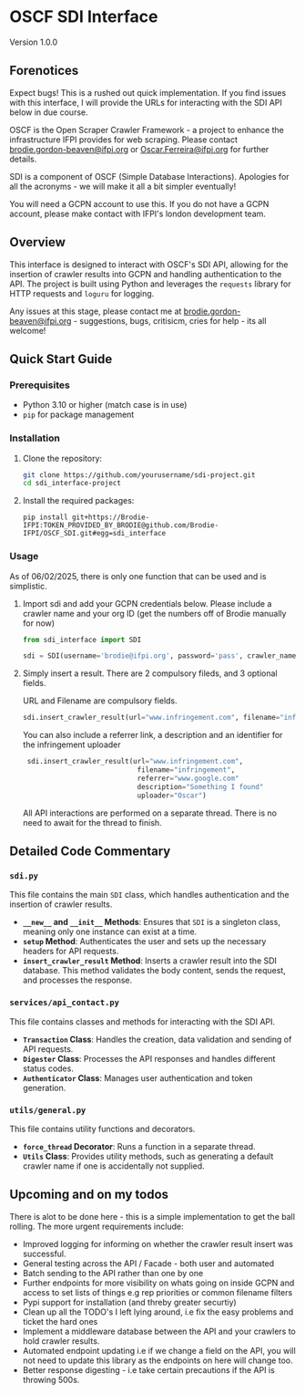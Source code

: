 # OSCF SDI Interface
Version 1.0.0

## Forenotices

Expect bugs! This is a rushed out quick implementation. If you find issues with this interface, I will provide the URLs for interacting with the SDI API below in due course. 

OSCF is the Open Scraper Crawler Framework - a project to enhance the infrastructure IFPI provides for web scraping. Please contact brodie.gordon-beaven@ifpi.org or Oscar.Ferreira@ifpi.org for further details. 

SDI is a component of OSCF (Simple Database Interactions). Apologies for all the acronyms - we will make it all a bit simpler eventually! 

You will need a GCPN account to use this. If you do not have a GCPN account, please make contact with IFPI's london development team. 

## Overview

This interface is designed to interact with OSCF's SDI API, allowing for the insertion of crawler results into GCPN and handling authentication to the API. The project is built using Python and leverages the `requests` library for HTTP requests and `loguru` for logging.

Any issues at this stage, please contact me at brodie.gordon-beaven@ifpi.org - suggestions, bugs, critisicm, cries for help - its all welcome!

## Quick Start Guide

### Prerequisites

- Python 3.10 or higher (match case is in use)
- `pip` for package management

### Installation

1. Clone the repository:

    ```sh
    git clone https://github.com/yourusername/sdi-project.git
    cd sdi_interface-project
    ```

2. Install the required packages:

    ```
    pip install git+https://Brodie-IFPI:TOKEN_PROVIDED_BY_BRODIE@github.com/Brodie-IFPI/OSCF_SDI.git#egg=sdi_interface
    ```

### Usage

As of 06/02/2025, there is only one function that can be used and is simplistic.

1. Import sdi and add your GCPN credentials below. Please include a crawler name and your org ID (get the numbers off of Brodie manually for now) 

    ```python
    from sdi_interface import SDI

    sdi = SDI(username='brodie@ifpi.org', password='pass', crawler_name='demo', org_id=1)
    ```

3. Simply insert a result. There are 2 compulsory fileds, and 3 optional fields. 

    URL and Filename are compulsory fields.
   
    ```python
    sdi.insert_crawler_result(url="www.infringement.com", filename="infringement")
    ```
    You can also include a referrer link, a description and an identifier for the infringement uploader

   ```python
    sdi.insert_crawler_result(url="www.infringement.com",
                               filename="infringement",
                               referrer="www.google.com"
                               description="Something I found"
                               uploader="Oscar")
    ```

   All API interactions are performed on a separate thread. There is no need to await for the thread to finish.
   
## Detailed Code Commentary

### `sdi.py`

This file contains the main `SDI` class, which handles authentication and the insertion of crawler results.

- **`__new__` and `__init__` Methods**: Ensures that `SDI` is a singleton class, meaning only one instance can exist at a time.
- **`setup` Method**: Authenticates the user and sets up the necessary headers for API requests.
- **`insert_crawler_result` Method**: Inserts a crawler result into the SDI database. This method validates the body content, sends the request, and processes the response.

### `services/api_contact.py`

This file contains classes and methods for interacting with the SDI API.

- **`Transaction` Class**: Handles the creation, data validation and sending of API requests.
- **`Digester` Class**: Processes the API responses and handles different status codes.
- **`Authenticator` Class**: Manages user authentication and token generation.

### `utils/general.py`

This file contains utility functions and decorators.

- **`force_thread` Decorator**: Runs a function in a separate thread.
- **`Utils` Class**: Provides utility methods, such as generating a default crawler name if one is accidentally not supplied.

## Upcoming and on my todos

There is alot to be done here - this is a simple implementation to get the ball rolling. The more urgent requirements include:
- Improved logging for informing on whether the crawler result insert was successful.
- General testing across the API / Facade - both user and automated
- Batch sending to the API rather than one by one
- Further endpoints for more visibility on whats going on inside GCPN and access to set lists of things e.g rep priorities or common filename filters
- Pypi support for installation (and threby greater securtiy)
- Clean up all the TODO's I left lying around, i.e fix the easy problems and ticket the hard ones
- Implement a middleware database between the API and your crawlers to hold crawler results.
- Automated endpoint updating i.e if we change a field on the API, you will not need to update this library as the endpoints on here will change too.
- Better response digesting - i.e take certain precautions if the API is throwing 500s.
